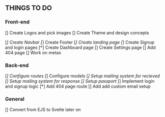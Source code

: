 ## THINGS TO DO

### Front-end

[] Create Logos and pick images
[] Create Theme and design concepts

<!-- [] Create  -->

[*] Create Navbar
[*] Create Footer
[*] Create landing page
[*] Create Signup and login pages
[*] Create Dashboard page
[] Create Settings page
[] Add 404 page
[] Work on metas

### Back-end

[*] Configure routes
[*] Configure models
[*] Setup mailing system for recieved
[] Setup mailing system for response
[] Setup passport
[*] Implement login and signup logic
[*] Add 404 page route
[] Add add custom email setup

### General

[] Convert from EJS to Svelte later on
